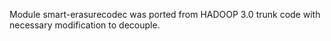 Module smart-erasurecodec was ported from HADOOP 3.0 trunk code with necessary modification to decouple.